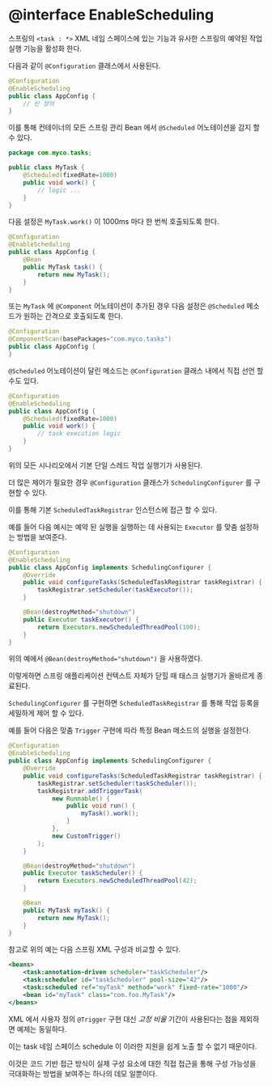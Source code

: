# @interface EnableScheduling

스프링의 `<task : *>` XML 네임 스페이스에 있는 기능과 유사한 스프링의 예약된 작업 실행 기능을 활성화 한다.

다음과 같이 `@Configuration` 클래스에서 사용된다.

```java
@Configuration
@EnableScheduling
public class AppConfig {
    // 빈 정의
}
```

이를 통해 컨테이너의 모든 스프링 관리 Bean 에서 `@Scheduled` 어노테이션을 감지 할 수 있다.

```java
package com.myco.tasks;

public class MyTask {
    @Scheduled(fixedRate=1000)
    public void work() {
        // logic ...
    }
}
```

다음 설정은 `MyTask.work()` 이 1000ms 마다 한 번씩 호출되도록 한다.

```java
@Configuration
@EnableScheduling
public class AppConfig {
    @Bean
    public MyTask task() {
        return new MyTask();
    }
}
```

또는 `MyTask` 에 `@Component` 어노테이션이 추가된 경우 다음 설정은 `@Scheduled` 메소드가 원하는 간격으로 호출되도록 한다.

```java
@Configuration
@ComponentScan(basePackages="com.myco.tasks")
public class AppConfig {
}
```

`@Scheduled` 어노테이션이 달린 메소드는 `@Configuration` 클래스 내에서 직접 선언 할 수도 있다.

```java
@Configuration
@EnableScheduling
public class AppConfig {
    @Scheduled(fixedRate=1000)
    public void work() {
        // task execution logic
    }
}
```

위의 모든 시나리오에서 기본 단일 스레드 작업 실행기가 사용된다.

더 많은 제어가 필요한 경우 `@Configuration` 클래스가 `SchedulingConfigurer` 를 구현할 수 있다.

이를 통해 기본 `ScheduledTaskRegistrar` 인스턴스에 접근 할 수 있다.

예를 들어 다음 예시는 예약 된 실행을 실행하는 데 사용되는 `Executor` 를 맞춤 설정하는 방법을 보여준다.

```java
@Configuration
@EnableScheduling
public class AppConfig implements SchedulingConfigurer {
    @Override
    public void configureTasks(ScheduledTaskRegistrar taskRegistrar) {
        taskRegistrar.setScheduler(taskExecutor());
    }

    @Bean(destroyMethod="shutdown")
    public Executor taskExecutor() {
        return Executors.newScheduledThreadPool(100);
    }
}
```

위의 예에서 `@Bean(destroyMethod="shutdown")` 을 사용하였다.

이렇게하면 스프링 애플리케이션 컨텍스트 자체가 닫힐 때 태스크 실행기가 올바르게 종료된다.

`SchedulingConfigurer` 를 구현하면 `ScheduledTaskRegistrar` 를 통해 작업 등록을 세밀하게 제어 할 수 있다.

예를 들어 다음은 맞춤 `Trigger` 구현에 따라 특정 Bean 메소드의 실행을 설정한다.

```java
@Configuration
@EnableScheduling
public class AppConfig implements SchedulingConfigurer {
    @Override
    public void configureTasks(ScheduledTaskRegistrar taskRegistrar) {
        taskRegistrar.setScheduler(taskScheduler());
        taskRegistrar.addTriggerTask(
            new Runnable() {
                public void run() {
                    myTask().work();
                }
            },
            new CustomTrigger()
        );
    }

    @Bean(destroyMethod="shutdown")
    public Executor taskScheduler() {
        return Executors.newScheduledThreadPool(42);
    }

    @Bean
    public MyTask myTask() {
        return new MyTask();
    }
}
```

참고로 위의 예는 다음 스프링 XML 구성과 비교할 수 있다.

```xml
<beans>
    <task:annotation-driven scheduler="taskScheduler"/>
    <task:scheduler id="taskScheduler" pool-size="42"/>
    <task:scheduled ref="myTask" method="work" fixed-rate="1000"/>
    <bean id="myTask" class="com.foo.MyTask"/>
</beans>
```

XML 에서 사용자 정의 `@Trigger` 구현 대신 *고정 비율* 기간이 사용된다는 점을 제외하면 예제는 동일하다.

이는 task 네임 스페이스 schedule 이 이러한 지원을 쉽게 노출 할 수 없기 때문이다.

이것은 코드 기반 접근 방식이 실제 구성 요소에 대한 직접 접근을 통해 구성 가능성을 극대화하는 방법을 보여주는 하나의 데모 일뿐이다.
